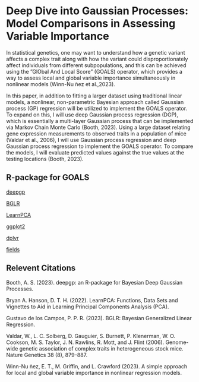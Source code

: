 # Deep Dive into Gaussian Processes: Model Comparisons in Assessing Variable Importance

In statistical genetics, one may want to understand how a genetic variant affects a complex trait along with how the variant could disproportionately affect individuals from different subpopulations, and this can be achieved using the ”GlObal And Local Score” (GOALS) operator, which provides a way to assess local and global variable importance simultaneously in nonlinear models (Winn-Nu ̃nez et al.,2023).

In this paper, in addition to fitting a larger dataset using traditional linear models, a nonlinear, non-parametric Bayesian approach called Gaussian process (GP) regression will be utilized to implement the GOALS operator. To expand on this, I will use deep Gaussian process regression (DGP), which is essentially a multi-layer Gaussian process that can be implemented via Markov Chain Monte Carlo (Booth, 2023). Using a large dataset relating gene expression measurements to observed traits in a population of mice (Valdar et al.,
2006), I will use Gaussian process regression and deep Gaussian process regression to implement the GOALS operator. To compare the models, I will evaluate predicted values against the true values at the testing locations (Booth, 2023). 


## R-package for GOALS
[deepgp](https://cran.r-project.org/web/packages/deepgp/vignettes/deepgp.html)

[BGLR](https://cran.r-project.org/package=BGLR)

[LearnPCA](https://cran.r-project.org/package=LearnPCA)

[ggplot2](https://cran.r-project.org/package=ggplot2)

[dplyr](https://cran.r-project.org/package=dplyr)

[fields](https://cran.r-project.org/package=fields)


## Relevent Citations

Booth, A. S. (2023). deepgp: an R-package for Bayesian Deep Gaussian Processes.

Bryan A. Hanson, D. T. H. (2022). LearnPCA: Functions, Data Sets and Vignettes to Aid
in Learning Principal Components Analysis (PCA).

Gustavo de los Campos, P. P. R. (2023). BGLR: Bayesian Generalized Linear Regression.

Valdar, W., L. C. Solberg, D. Gauguier, S. Burnett, P. Klenerman, W. O. Cookson, M. S.
Taylor, J. N. Rawlins, R. Mott, and J. Flint (2006). Genome-wide genetic association of
complex traits in heterogeneous stock mice. Nature Genetics 38 (8), 879–887.

Winn-Nu ̃nez, E. T., M. Griffin, and L. Crawford (2023). A simple approach for local and
global variable importance in nonlinear regression models.
